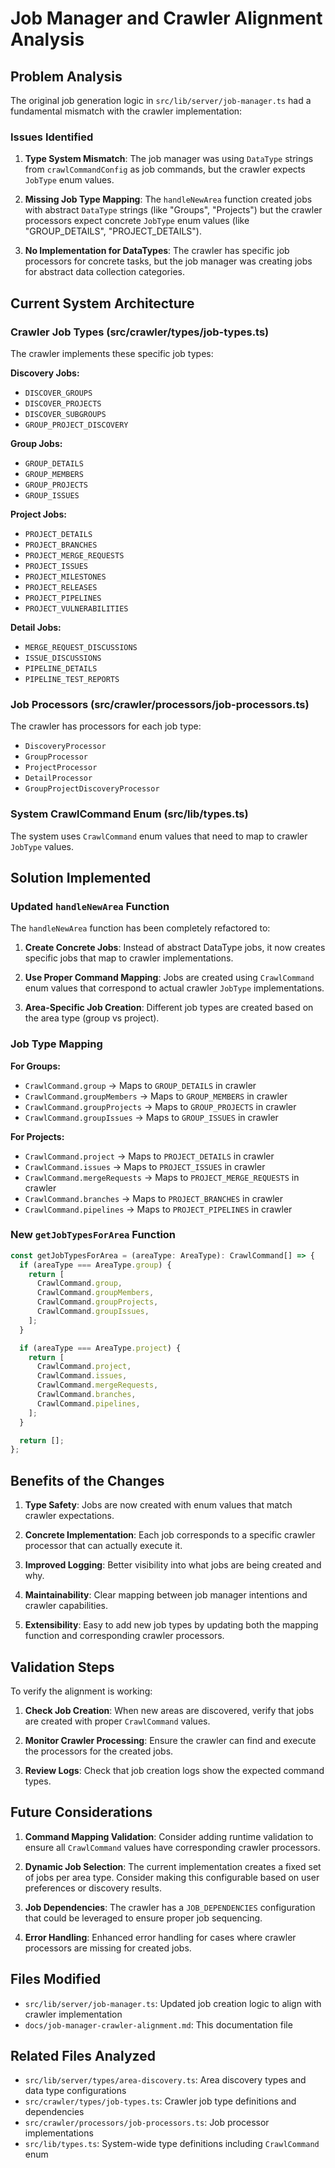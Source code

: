 # Job Manager and Crawler Alignment Analysis

## Problem Analysis

The original job generation logic in `src/lib/server/job-manager.ts` had a fundamental mismatch with the crawler implementation:

### Issues Identified

1. **Type System Mismatch**: The job manager was using `DataType` strings from `crawlCommandConfig` as job commands, but the crawler expects `JobType` enum values.

2. **Missing Job Type Mapping**: The `handleNewArea` function created jobs with abstract `DataType` strings (like "Groups", "Projects") but the crawler processors expect concrete `JobType` enum values (like "GROUP_DETAILS", "PROJECT_DETAILS").

3. **No Implementation for DataTypes**: The crawler has specific job processors for concrete tasks, but the job manager was creating jobs for abstract data collection categories.

## Current System Architecture

### Crawler Job Types (src/crawler/types/job-types.ts)
The crawler implements these specific job types:

**Discovery Jobs:**
- `DISCOVER_GROUPS`
- `DISCOVER_PROJECTS` 
- `DISCOVER_SUBGROUPS`
- `GROUP_PROJECT_DISCOVERY`

**Group Jobs:**
- `GROUP_DETAILS`
- `GROUP_MEMBERS`
- `GROUP_PROJECTS`
- `GROUP_ISSUES`

**Project Jobs:**
- `PROJECT_DETAILS`
- `PROJECT_BRANCHES`
- `PROJECT_MERGE_REQUESTS`
- `PROJECT_ISSUES`
- `PROJECT_MILESTONES`
- `PROJECT_RELEASES`
- `PROJECT_PIPELINES`
- `PROJECT_VULNERABILITIES`

**Detail Jobs:**
- `MERGE_REQUEST_DISCUSSIONS`
- `ISSUE_DISCUSSIONS`
- `PIPELINE_DETAILS`
- `PIPELINE_TEST_REPORTS`

### Job Processors (src/crawler/processors/job-processors.ts)
The crawler has processors for each job type:
- `DiscoveryProcessor`
- `GroupProcessor` 
- `ProjectProcessor`
- `DetailProcessor`
- `GroupProjectDiscoveryProcessor`

### System CrawlCommand Enum (src/lib/types.ts)
The system uses `CrawlCommand` enum values that need to map to crawler `JobType` values.

## Solution Implemented

### Updated `handleNewArea` Function

The `handleNewArea` function has been completely refactored to:

1. **Create Concrete Jobs**: Instead of abstract DataType jobs, it now creates specific jobs that map to crawler implementations.

2. **Use Proper Command Mapping**: Jobs are created using `CrawlCommand` enum values that correspond to actual crawler `JobType` implementations.

3. **Area-Specific Job Creation**: Different job types are created based on the area type (group vs project).

### Job Type Mapping

**For Groups:**
- `CrawlCommand.group` → Maps to `GROUP_DETAILS` in crawler
- `CrawlCommand.groupMembers` → Maps to `GROUP_MEMBERS` in crawler  
- `CrawlCommand.groupProjects` → Maps to `GROUP_PROJECTS` in crawler
- `CrawlCommand.groupIssues` → Maps to `GROUP_ISSUES` in crawler

**For Projects:**
- `CrawlCommand.project` → Maps to `PROJECT_DETAILS` in crawler
- `CrawlCommand.issues` → Maps to `PROJECT_ISSUES` in crawler
- `CrawlCommand.mergeRequests` → Maps to `PROJECT_MERGE_REQUESTS` in crawler
- `CrawlCommand.branches` → Maps to `PROJECT_BRANCHES` in crawler
- `CrawlCommand.pipelines` → Maps to `PROJECT_PIPELINES` in crawler

### New `getJobTypesForArea` Function

```typescript
const getJobTypesForArea = (areaType: AreaType): CrawlCommand[] => {
  if (areaType === AreaType.group) {
    return [
      CrawlCommand.group,
      CrawlCommand.groupMembers,
      CrawlCommand.groupProjects,
      CrawlCommand.groupIssues,
    ];
  }

  if (areaType === AreaType.project) {
    return [
      CrawlCommand.project,
      CrawlCommand.issues,
      CrawlCommand.mergeRequests,
      CrawlCommand.branches,
      CrawlCommand.pipelines,
    ];
  }

  return [];
};
```

## Benefits of the Changes

1. **Type Safety**: Jobs are now created with enum values that match crawler expectations.

2. **Concrete Implementation**: Each job corresponds to a specific crawler processor that can actually execute it.

3. **Improved Logging**: Better visibility into what jobs are being created and why.

4. **Maintainability**: Clear mapping between job manager intentions and crawler capabilities.

5. **Extensibility**: Easy to add new job types by updating both the mapping function and corresponding crawler processors.

## Validation Steps

To verify the alignment is working:

1. **Check Job Creation**: When new areas are discovered, verify that jobs are created with proper `CrawlCommand` values.

2. **Monitor Crawler Processing**: Ensure the crawler can find and execute the processors for the created jobs.

3. **Review Logs**: Check that job creation logs show the expected command types.

## Future Considerations

1. **Command Mapping Validation**: Consider adding runtime validation to ensure all `CrawlCommand` values have corresponding crawler processors.

2. **Dynamic Job Selection**: The current implementation creates a fixed set of jobs per area type. Consider making this configurable based on user preferences or discovery results.

3. **Job Dependencies**: The crawler has a `JOB_DEPENDENCIES` configuration that could be leveraged to ensure proper job sequencing.

4. **Error Handling**: Enhanced error handling for cases where crawler processors are missing for created jobs.

## Files Modified

- `src/lib/server/job-manager.ts`: Updated job creation logic to align with crawler implementation
- `docs/job-manager-crawler-alignment.md`: This documentation file

## Related Files Analyzed

- `src/lib/server/types/area-discovery.ts`: Area discovery types and data type configurations
- `src/crawler/types/job-types.ts`: Crawler job type definitions and dependencies
- `src/crawler/processors/job-processors.ts`: Job processor implementations
- `src/lib/types.ts`: System-wide type definitions including `CrawlCommand` enum